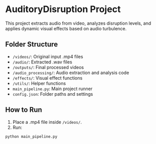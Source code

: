 # AuditoryDisruption Project

This project extracts audio from video, analyzes disruption levels, and applies dynamic visual effects based on audio turbulence.

## Folder Structure
- `/videos/`: Original input .mp4 files
- `/audio/`: Extracted .wav files
- `/outputs/`: Final processed videos
- `/audio_processing/`: Audio extraction and analysis code
- `/effects/`: Visual effect functions
- `/utils/`: Helper functions
- `main_pipeline.py`: Main project runner
- `config.json`: Folder paths and settings

## How to Run
1. Place a .mp4 file inside `/videos/`.
2. Run:

```bash
python main_pipeline.py
